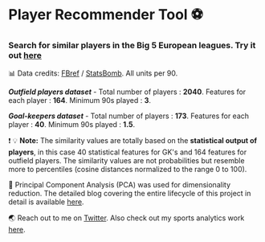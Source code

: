 # Player Recommender Tool :soccer:

### Search for similar players in the Big 5 European leagues. Try it out [here](https://share.streamlit.io/avneeshafc/player_recommender/app.py)

:bar_chart: Data credits: [FBref](https://fbref.com/en/) / [StatsBomb](https://statsbomb.com/). All units per 90.

_**Outfield players dataset**_ - Total number of players : **2040**. Features for each player : **164**. Minimum 90s played : **3**.

_**Goal-keepers dataset**_ - Total number of players : **173**. Features for each player : **40**. Minimum 90s played : **1.5**.

:heavy_exclamation_mark: :bulb: **Note:** The similarity values are totally based on the **statistical output of players**, in this case 40 statistical features for GK's and 164 features for outfield players. The similarity values are not probabilities but resemble more to percentiles (cosine distances normalized to the range 0 to 100).

:snake: Principal Component Analysis (PCA) was used for dimensionality reduction. The detailed blog covering the entire lifecycle of this project in detail is available [here](https://medium.com/@iAvneesh/building-a-player-recommender-tool-666b5892336f). 

:earth_asia: Reach out to me on [Twitter](https://twitter.com/iAvneesh). Also check out my sports analytics work [here](https://twitter.com/ThirdRuns).
